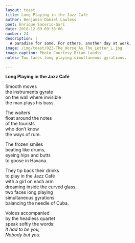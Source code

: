 ```yaml
---
layout: toast
title: Long Playing in the Jazz Café
author: Benjamin Daniel Lawless
poet: Enrique Sacerio-Gari
date: 2018-12-09 09:30:00
number: 24
description: |
  A paradise for some. For others, another day at work.
image: /img/toast/023-The_Horse_As_The_Letter_L.jpg
image-caption: Photo Courtesy Brian Landis
notes: Two faces long playing simultaneous gyrations.

---
```

**Long Playing in the Jazz Café**

Smooth moves   
the instruments gyrate   
on the wall where invisible   
the man plays his bass.  

The waiters  
float around the notes  
of the tourists  
who don’t know  
the ways of rum.  

The frozen smiles  
beating like drums,  
eyeing hips and butts  
to goose in Havana.  

They tip back their drinks  
to play in the Jazz Café  
with a girl on each arm  
dreaming inside the curved glass,  
two faces long playing  
simultaneous gyrations  
balancing the needle of Cuba.  

Voices accompanied   
by the headless quartet  
speak softly the words:  
*It had to be you,  
Nobody but you.*  
